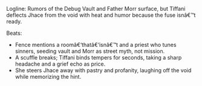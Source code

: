 ﻿---
series: 1
novella: 1
file: S1N1_CH03
type: chapter
pov: Tiffani
setting: Whisperâ€‘market underpass
word_target_min: 1201
word_target_max: 2299
status: outline
---
Logline: Rumors of the Debug Vault and Father Morr surface, but Tiffani deflects Jhace from the void with heat and humor because the fuse isnâ€™t ready.

Beats:
- Fence mentions a roomâ€‘thatâ€‘isnâ€™t and a priest who tunes sinners, seeding vault and Morr as street myth, not mission.
- A scuffle breaks; Tiffani binds tempers for seconds, taking a sharp headache and a grief echo as price.
- She steers Jhace away with pastry and profanity, laughing off the void while memorizing the hint.